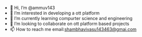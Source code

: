- 👋 Hi, I’m @ammuv143
- 👀 I’m interested in developing a ott platform
- 🌱 I’m currently learning compurter science and engineering
- 💞️ I’m looking to collaborate on ott platform based projects
- 📫 How to reach me email:shambhavivasu143463@gmai.com

<!---
ammuv143/ammuv143 is a ✨ special ✨ repository because its `README.md` (this file) appears on your GitHub profile.
You can click the Preview link to take a look at your changes.
--->
